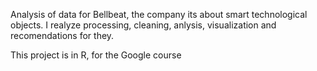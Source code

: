 Analysis of data for Bellbeat, the company its about smart technological objects. I realyze processing, cleaning, anlysis, visualization and recomendations for they. 

This project is in R, for the Google course

